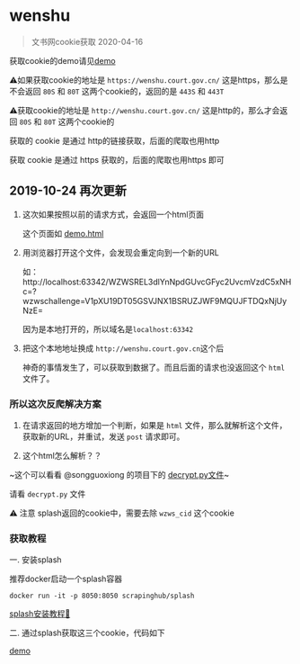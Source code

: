 # wenshu

> 文书网cookie获取 2020-04-16

获取cookie的demo请见[demo](./demo/get_cookie.py)


⚠️如果获取cookie的地址是 `https://wenshu.court.gov.cn/` 这是https，那么是不会返回 `80S` 和 `80T` 这两个cookie的，返回的是 `443S` 和 `443T`

⚠️获取cookie的地址是 `http://wenshu.court.gov.cn/` 这是http的，那么才会返回 `80S` 和 `80T` 这两个cookie的


获取的 cookie 是通过 http的链接获取，后面的爬取也用http

获取 cookie 是通过 https 获取的，后面的爬取也用https 即可



## 2019-10-24 再次更新

1. 这次如果按照以前的请求方式，会返回一个html页面

	这个页面如 [demo.html](https://github.com/nciefeiniu/wenshu/blob/master/demo.html)

2. 用浏览器打开这个文件，会发现会重定向到一个新的URL

	如：http://localhost:63342/WZWSREL3dlYnNpdGUvcGFyc2UvcmVzdC5xNHc=?wzwschallenge=V1pXU19DT05GSVJNX1BSRUZJWF9MQUJFTDQxNjUyNzE=

	因为是本地打开的，所以域名是`localhost:63342`

3. 把这个本地地址换成 `http://wenshu.court.gov.cn`这个后

	神奇的事情发生了，可以获取到数据了。而且后面的请求也没返回这个 `html` 文件了。

### 所以这次反爬解决方案

1. 在请求返回的地方增加一个判断，如果是 `html` 文件，那么就解析这个文件，获取新的URL，并重试，发送 `post` 请求即可。

2. 这个html怎么解析？？

~这个可以看看 @songguoxiong 的项目下的 [decrypt.py文件](https://github.com/songguoxiong/wenshu_utils/blob/master/wenshu_utils/old/wzws/decrypt.py)~

请看 `decrypt.py` 文件

⚠️ 注意 splash返回的cookie中，需要去除 `wzws_cid` 这个cookie



### 获取教程

一. 安装splash
  
  推荐docker启动一个splash容器
  ```
  docker run -it -p 8050:8050 scrapinghub/splash
  ```
  
  [splash安装教程📖](https://splash.readthedocs.io/en/stable/install.html#linux-docker)

二. 通过splash获取这三个cookie，代码如下

[demo](./demo/get_cookie.py)